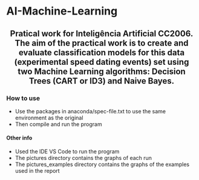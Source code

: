 # AI-Machine-Learning

## <p align="center">Pratical work for Inteligência Artificial CC2006. The aim of the practical work is to create and evaluate classification models for this data (experimental speed dating events) set using two Machine Learning algorithms: Decision Trees (CART or ID3) and Naive Bayes.</p>

### How to use

- Use the packages in anaconda/spec-file.txt to use the same environment as the original
- Then compile and run the program

#### Other info

- Used the IDE VS Code to run the program
- The pictures directory contains the graphs of each run
- The pictures_examples directory contains the graphs of the examples used in the report
